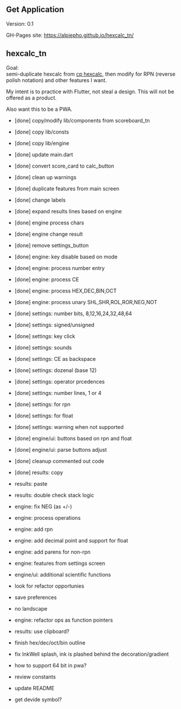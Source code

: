 ## Get Application
Version: 0.1

GH-Pages site: https://alpiepho.github.io/hexcalc_tn/

## hexcalc_tn


Goal:<br>
semi-duplicate hexcalc from [cp hexcalc](https://www.fileviewer.com/cphexcalc/), 
then modify for RPN (reverse polish notation) and other features I want.

My intent is to practice with Flutter, not steal a design.  This will not be offered as a product.

Also want this to be a PWA.

- [done] copy/modify lib/components from scoreboard_tn
- [done] copy lib/consts
- [done] copy lib/engine
- [done] update main.dart
- [done] convert score_card to calc_button
- [done] clean up warnings
- [done] duplicate features from main screen
- [done] change labels
- [done] expand results lines based on engine
- [done] engine process chars
- [done] engine change result
- [done] remove settings_button
- [done] engine: key disable based on mode
- [done] engine: process number entry
- [done] engine: process CE
- [done] engine: process HEX,DEC,BIN,OCT
- [done] engine: process unary SHL,SHR,ROL,ROR,NEG,NOT
- [done] settings: number bits, 8,12,16,24,32,48,64
- [done] settings: signed/unsigned
- [done] settings: key click
- [done] settings: sounds
- [done] settings: CE as backspace
- [done] settings: dozenal (base 12)
- [done] settings: operator prcedences
- [done] settings: number lines, 1 or 4
- [done] settings: for rpn
- [done] settings: for float
- [done] settings: warning when not supported
- [done] engine/ui: buttons based on rpn and float
- [done] engine/ui: parse buttons adjust
- [done] cleanup commented out code
- [done] results: copy

- results: paste
- results: double check stack logic

- engine: fix NEG (as +/-)
- engine: process operations
- engine: add rpn
- engine: add decimal point and support for float
- engine: add parens for non-rpn
- engine: features from settings screen

- engine/ui: additional scientific functions

- look for refactor opportunies
- save preferences
- no landscape

- engine: refactor ops as function pointers
- results: use clipboard?


- finish hex/dec/oct/bin outline
- fix InkWell splash, ink is plashed behind the decoration/gradient
- how to support 64 bit in pwa?

- review constants
- update README
- get devide symbol?

